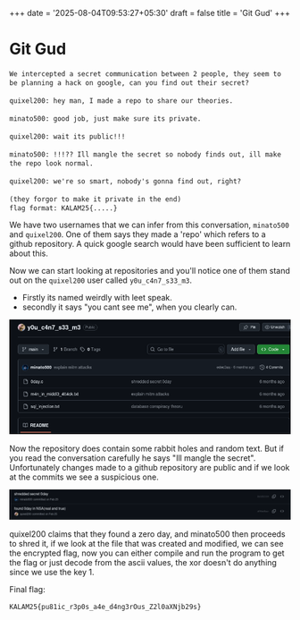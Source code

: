 +++
date = '2025-08-04T09:53:27+05:30'
draft = false
title = 'Git Gud'
+++

# Git Gud

```
We intercepted a secret communication between 2 people, they seem to be planning a hack on google, can you find out their secret?

quixel200: hey man, I made a repo to share our theories. 

minato500: good job, just make sure its private. 

quixel200: wait its public!!! 

minato500: !!!?? Ill mangle the secret so nobody finds out, ill make the repo look normal. 

quixel200: we're so smart, nobody's gonna find out, right?

(they forgor to make it private in the end)
flag format: KALAM25{.....}
```


We have two usernames that we can infer from this conversation, `minato500` and `quixel200`. One of them says they made a 'repo' which refers to a github repository. A quick google search would have been sufficient to learn about this. 

Now we can start looking at repositories and you'll notice one of them stand out on the `quixel200` user called `y0u_c4n7_s33_m3`. 
- Firstly its named weirdly with leet speak. 
- secondly it says "you cant see me", when you clearly can. 

![repository](./github_repo.png)

Now the repository does contain some rabbit holes and random text. But if you read the conversation carefully he says "Ill mangle the secret". Unfortunately changes made to a github repository are public and if we look at the commits we see a suspicious one. 

![found 0 day](commits.png)

quixel200 claims that they found a zero day, and minato500 then proceeds to shred it, if we look at the file that was created and modified, we can see the encrypted flag, now you can either compile and run the program to get the flag or just decode from the ascii values, the xor doesn't do anything since we use the key 1. 

Final flag:

```
KALAM25{pu81ic_r3p0s_a4e_d4ng3rOus_Z2l0aXNjb29s}
```

